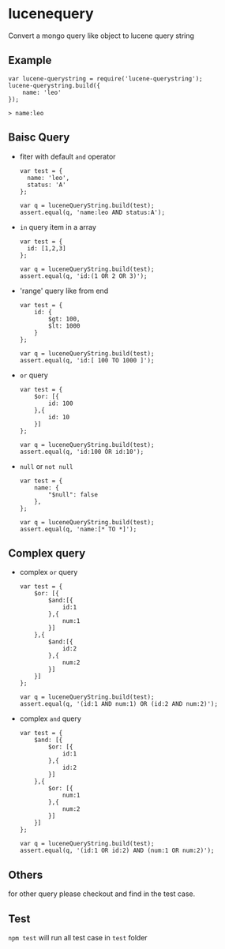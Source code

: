 # lucenequery

Convert a mongo query like object to lucene query string


Example
---------------

```
var lucene-querystring = require('lucene-querystring');
lucene-querystring.build({
    name: 'leo'
});

> name:leo
```


Baisc Query
-----------------

- fiter with default `and` operator

    ```
    var test = {
      name: 'leo',
      status: 'A'
    };

    var q = luceneQueryString.build(test);
    assert.equal(q, 'name:leo AND status:A');
    ```

- `in` query item in a array

    ```
    var test = {
      id: [1,2,3]
    };

    var q = luceneQueryString.build(test);
    assert.equal(q, 'id:(1 OR 2 OR 3)');
    ```

- 'range' query like from end

    ```
    var test = {
        id: {
            $gt: 100,
            $lt: 1000
        }
    };

    var q = luceneQueryString.build(test);
    assert.equal(q, 'id:[ 100 TO 1000 ]');
    ```

- `or` query

    ```
    var test = {
        $or: [{
            id: 100
        },{
            id: 10
        }]
    };

    var q = luceneQueryString.build(test);
    assert.equal(q, 'id:100 OR id:10');
    ```

- `null` or `not null`

    ```
    var test = {
        name: {
            "$null": false
        },
    };

    var q = luceneQueryString.build(test);
    assert.equal(q, 'name:[* TO *]');
    ```


Complex query
--------------------------
- complex `or` query

    ```
    var test = {
        $or: [{
            $and:[{
                id:1
            },{
                num:1
            }]
        },{
            $and:[{
                id:2
            },{
                num:2
            }]
        }]
    };

    var q = luceneQueryString.build(test);
    assert.equal(q, '(id:1 AND num:1) OR (id:2 AND num:2)');
    ```

- complex `and` query

    ```
    var test = {
        $and: [{
            $or: [{
                id:1
            },{
                id:2
            }]
        },{
            $or: [{
                num:1
            },{
                num:2
            }]
        }]
    };

    var q = luceneQueryString.build(test);
    assert.equal(q, '(id:1 OR id:2) AND (num:1 OR num:2)');
    ```

## Others

for other query please checkout and find in the test case.

## Test
`npm test` will run all test case in `test` folder


